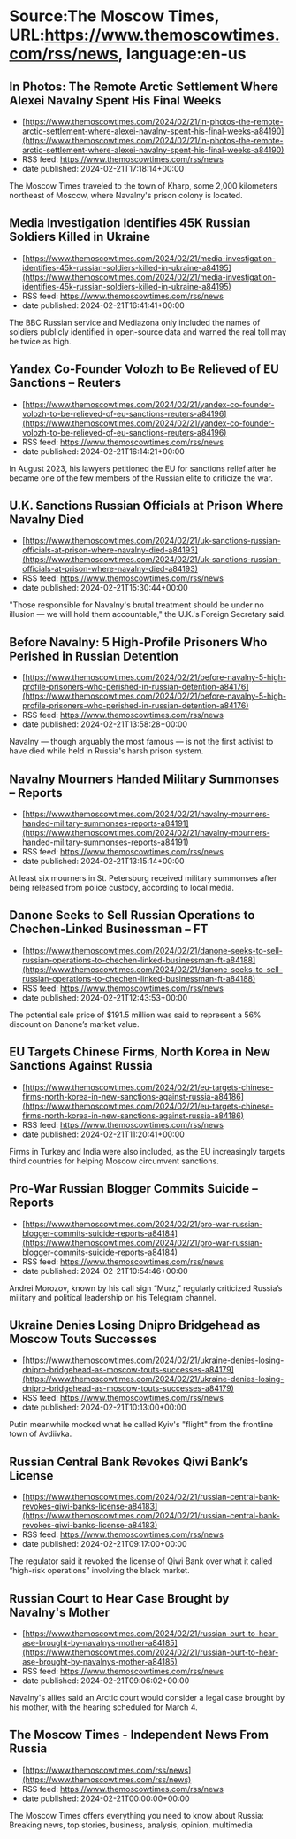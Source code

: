 # Source:The Moscow Times, URL:https://www.themoscowtimes.com/rss/news, language:en-us

## In Photos: The Remote Arctic Settlement Where Alexei Navalny Spent His Final Weeks
 - [https://www.themoscowtimes.com/2024/02/21/in-photos-the-remote-arctic-settlement-where-alexei-navalny-spent-his-final-weeks-a84190](https://www.themoscowtimes.com/2024/02/21/in-photos-the-remote-arctic-settlement-where-alexei-navalny-spent-his-final-weeks-a84190)
 - RSS feed: https://www.themoscowtimes.com/rss/news
 - date published: 2024-02-21T17:18:14+00:00

The Moscow Times traveled to the town of Kharp, some 2,000 kilometers northeast of Moscow, where Navalny's prison colony is located.

## Media Investigation Identifies 45K Russian Soldiers Killed in Ukraine
 - [https://www.themoscowtimes.com/2024/02/21/media-investigation-identifies-45k-russian-soldiers-killed-in-ukraine-a84195](https://www.themoscowtimes.com/2024/02/21/media-investigation-identifies-45k-russian-soldiers-killed-in-ukraine-a84195)
 - RSS feed: https://www.themoscowtimes.com/rss/news
 - date published: 2024-02-21T16:41:41+00:00

The BBC Russian service and Mediazona only included the names of soldiers publicly identified in open-source data and warned the real toll may be twice as high.

## Yandex Co-Founder Volozh to Be Relieved of EU Sanctions – Reuters
 - [https://www.themoscowtimes.com/2024/02/21/yandex-co-founder-volozh-to-be-relieved-of-eu-sanctions-reuters-a84196](https://www.themoscowtimes.com/2024/02/21/yandex-co-founder-volozh-to-be-relieved-of-eu-sanctions-reuters-a84196)
 - RSS feed: https://www.themoscowtimes.com/rss/news
 - date published: 2024-02-21T16:14:21+00:00

In August 2023, his lawyers petitioned the EU for sanctions relief after he became one of the few members of the Russian elite to criticize the war.

## U.K. Sanctions Russian Officials at Prison Where Navalny Died
 - [https://www.themoscowtimes.com/2024/02/21/uk-sanctions-russian-officials-at-prison-where-navalny-died-a84193](https://www.themoscowtimes.com/2024/02/21/uk-sanctions-russian-officials-at-prison-where-navalny-died-a84193)
 - RSS feed: https://www.themoscowtimes.com/rss/news
 - date published: 2024-02-21T15:30:44+00:00

"Those responsible for Navalny's brutal treatment should be under no illusion — we will hold them accountable," the U.K.'s Foreign Secretary said.

## Before Navalny: 5 High-Profile Prisoners Who Perished in Russian Detention
 - [https://www.themoscowtimes.com/2024/02/21/before-navalny-5-high-profile-prisoners-who-perished-in-russian-detention-a84176](https://www.themoscowtimes.com/2024/02/21/before-navalny-5-high-profile-prisoners-who-perished-in-russian-detention-a84176)
 - RSS feed: https://www.themoscowtimes.com/rss/news
 - date published: 2024-02-21T13:58:28+00:00

Navalny — though arguably the most famous — is not the first activist to have died while held in Russia's harsh prison system.

## Navalny Mourners Handed Military Summonses – Reports
 - [https://www.themoscowtimes.com/2024/02/21/navalny-mourners-handed-military-summonses-reports-a84191](https://www.themoscowtimes.com/2024/02/21/navalny-mourners-handed-military-summonses-reports-a84191)
 - RSS feed: https://www.themoscowtimes.com/rss/news
 - date published: 2024-02-21T13:15:14+00:00

At least six mourners in St. Petersburg received military summonses after being released from police custody, according to local media.

## Danone Seeks to Sell Russian Operations to Chechen-Linked Businessman – FT
 - [https://www.themoscowtimes.com/2024/02/21/danone-seeks-to-sell-russian-operations-to-chechen-linked-businessman-ft-a84188](https://www.themoscowtimes.com/2024/02/21/danone-seeks-to-sell-russian-operations-to-chechen-linked-businessman-ft-a84188)
 - RSS feed: https://www.themoscowtimes.com/rss/news
 - date published: 2024-02-21T12:43:53+00:00

The potential sale price of $191.5 million was said to represent a 56% discount on Danone’s market value.

## EU Targets Chinese Firms, North Korea in New Sanctions Against Russia
 - [https://www.themoscowtimes.com/2024/02/21/eu-targets-chinese-firms-north-korea-in-new-sanctions-against-russia-a84186](https://www.themoscowtimes.com/2024/02/21/eu-targets-chinese-firms-north-korea-in-new-sanctions-against-russia-a84186)
 - RSS feed: https://www.themoscowtimes.com/rss/news
 - date published: 2024-02-21T11:20:41+00:00

Firms in Turkey and India were also included, as the EU increasingly targets third countries for helping Moscow circumvent sanctions.

## Pro-War Russian Blogger Commits Suicide – Reports
 - [https://www.themoscowtimes.com/2024/02/21/pro-war-russian-blogger-commits-suicide-reports-a84184](https://www.themoscowtimes.com/2024/02/21/pro-war-russian-blogger-commits-suicide-reports-a84184)
 - RSS feed: https://www.themoscowtimes.com/rss/news
 - date published: 2024-02-21T10:54:46+00:00

Andrei Morozov, known by his call sign “Murz,” regularly criticized Russia’s military and political leadership on his Telegram channel.

## Ukraine Denies Losing Dnipro Bridgehead as Moscow Touts Successes
 - [https://www.themoscowtimes.com/2024/02/21/ukraine-denies-losing-dnipro-bridgehead-as-moscow-touts-successes-a84179](https://www.themoscowtimes.com/2024/02/21/ukraine-denies-losing-dnipro-bridgehead-as-moscow-touts-successes-a84179)
 - RSS feed: https://www.themoscowtimes.com/rss/news
 - date published: 2024-02-21T10:13:00+00:00

Putin meanwhile mocked what he called Kyiv's "flight" from the frontline town of Avdiivka.

## Russian Central Bank Revokes Qiwi Bank’s License
 - [https://www.themoscowtimes.com/2024/02/21/russian-central-bank-revokes-qiwi-banks-license-a84183](https://www.themoscowtimes.com/2024/02/21/russian-central-bank-revokes-qiwi-banks-license-a84183)
 - RSS feed: https://www.themoscowtimes.com/rss/news
 - date published: 2024-02-21T09:17:00+00:00

The regulator said it revoked the license of Qiwi Bank over what it called “high-risk operations” involving the black market.

## Russian Сourt to Hear Сase Brought by Navalny's Mother
 - [https://www.themoscowtimes.com/2024/02/21/russian-ourt-to-hear-ase-brought-by-navalnys-mother-a84185](https://www.themoscowtimes.com/2024/02/21/russian-ourt-to-hear-ase-brought-by-navalnys-mother-a84185)
 - RSS feed: https://www.themoscowtimes.com/rss/news
 - date published: 2024-02-21T09:06:02+00:00

Navalny's allies said an Arctic court would consider a legal case brought by his mother, with the hearing scheduled for March 4.

## The Moscow Times - Independent News From Russia
 - [https://www.themoscowtimes.com/rss/news](https://www.themoscowtimes.com/rss/news)
 - RSS feed: https://www.themoscowtimes.com/rss/news
 - date published: 2024-02-21T00:00:00+00:00

The Moscow Times offers everything you need to know about Russia: Breaking news, top stories, business,
			analysis, opinion, multimedia

